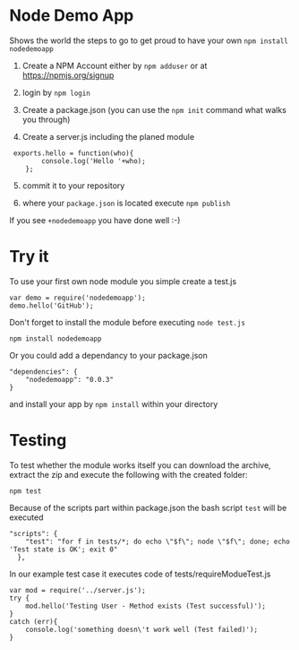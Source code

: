 # Node Demo App

Shows the world the steps to go to get proud to have your own ```npm install nodedemoapp```

1) Create a NPM Account either by ```npm adduser``` or at https://npmjs.org/signup

2) login by ```npm login``` 

3) Create a package.json (you can use the ```npm init``` command what walks you through)

4) Create a server.js including the planed module
```
 exports.hello = function(who){
		console.log('Hello '+who);
	};
```

5) commit it to your repository 

6) where your ```package.json``` is located execute ```npm publish```

If you see ```+nodedemoapp``` you have done well :-)


# Try it

To use your first own node module you simple create a test.js
```
var demo = require('nodedemoapp');
demo.hello('GitHub');
```

Don't forget to install the module before executing ```node test.js```
```
npm install nodedemoapp
```

Or you could add a dependancy to your package.json
```
"dependencies": {
    "nodedemoapp": "0.0.3"
}

```
and install your app by ```npm install``` within your directory

# Testing

To test whether the module works itself you can download the archive, extract the zip and execute the following with the created folder:
```
npm test
```

Because of the scripts part within package.json the bash script ```test```
will be executed 
```
"scripts": {
    "test": "for f in tests/*; do echo \"$f\"; node \"$f\"; done; echo 'Test state is OK'; exit 0"
  },
```
In our example test case it executes code of tests/requireModueTest.js 
```
var mod = require('../server.js');
try {
	mod.hello('Testing User - Method exists (Test successful)');
}
catch (err){
	console.log('something doesn\'t work well (Test failed)');
}
```
